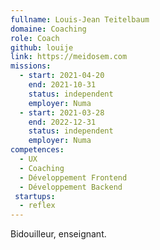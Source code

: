 ```yaml
---
fullname: Louis-Jean Teitelbaum
domaine: Coaching
role: Coach
github: louije
link: https://meidosem.com
missions:
  - start: 2021-04-20
    end: 2021-10-31
    status: independent
    employer: Numa
  - start: 2021-03-28
    end: 2022-12-31
    status: independent
    employer: Numa
competences:
  - UX
  - Coaching
  - Développement Frontend
  - Développement Backend
 startups:
  - reflex
---
```

Bidouilleur, enseignant.
